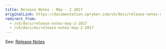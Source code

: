 ```yaml
---
title: Release Notes - May - 2 2017
originalLink: https://documentation.spryker.com/v5/docs/release-notes-may-2-2017
redirect_from:
  - /v5/docs/release-notes-may-2-2017
  - /v5/docs/en/release-notes-may-2-2017
---
```


See: [Release Notes](https://cdn.document360.io/9fafa0d5-d76f-40c5-8b02-ab9515d3e879/Images/Documentation/Release_Notes_May_2_2017.pdf)
